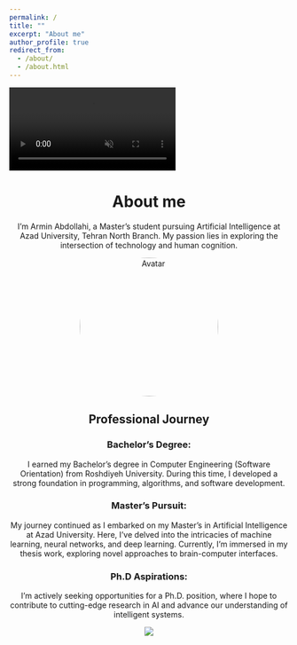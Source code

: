 ```yaml
---
permalink: /
title: ""
excerpt: "About me"
author_profile: true
redirect_from: 
  - /about/
  - /about.html
---
```



<video width="inherit" autoplay loop muted>
  <source src="https://github.com/user-attachments/assets/3c947a03-2b59-4a82-87c5-f32bd304a1a6" type="video/mp4">
</video>


<center>
  
  <h1>
    About me
  </h1>
  
  <p>
    I’m Armin Abdollahi, a Master’s student pursuing Artificial Intelligence at Azad University, Tehran North Branch. My passion lies in exploring the intersection of technology and human cognition.
  </p>

</center>








<center>
  <style>
    .avatar {
      vertical-align: middle;
      width: 250px;
      height: 250px;
      border-radius: 250%;
    }
  </style>
  
  <img src="https://github.com/user-attachments/assets/7d7f2ec5-8ae3-4f59-912c-d1b092771aff" alt="Avatar" class="avatar">
</center>




<center>
  <h2>Professional Journey</h2>
  
  <p>
    <h3>Bachelor’s Degree:</h3> I earned my Bachelor’s degree in Computer Engineering (Software Orientation) from Roshdiyeh University. During this time, I developed a strong foundation in programming, algorithms, and software development.
  </p>
  
  <p>
    <h3>Master’s Pursuit:</h3> My journey continued as I embarked on my Master’s in Artificial Intelligence at Azad University. Here, I’ve delved into the intricacies of machine learning, neural networks, and deep learning. Currently, I’m immersed in my thesis work, exploring novel approaches to brain-computer interfaces.
  </p>
  
  <p>
    <h3>Ph.D Aspirations:</h3> I’m actively seeking opportunities for a Ph.D. position, where I hope to contribute to cutting-edge research in AI and advance our understanding of intelligent systems.
  </p>

</center>



<center>
  <img src="https://github.com/user-attachments/assets/36bbc47d-6e87-4e53-a2da-55f3adfabf7f">
</center>

